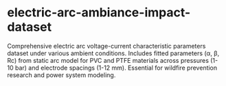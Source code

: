# electric-arc-ambiance-impact-dataset
Comprehensive electric arc voltage-current characteristic parameters dataset under various ambient conditions. Includes fitted parameters (α, β, Rc) from static arc model for PVC and PTFE materials across pressures (1-10 bar) and electrode spacings (1-12 mm). Essential for wildfire prevention research and power system modeling.
